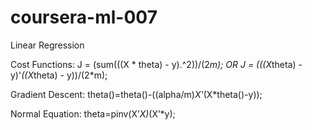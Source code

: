 coursera-ml-007
===============
Linear Regression

Cost Functions: J = (sum(((X * theta) - y).^2))/(2*m); OR
				J = (((X*theta) - y)'*((X*theta) - y))/(2*m);

Gradient Descent: theta()=theta()-((alpha/m)*X'*(X*theta()-y));

Normal Equation: theta=pinv(X’*X)*(X’*y);
